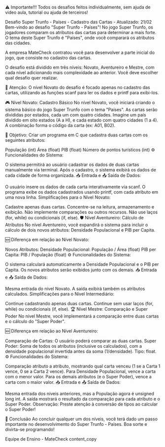 ⚠️ Importante!!! Todos os desafios feitos individualmente, sem ajuda de video aula, tutorial ou ajuda de terceiros!

Desafio Super Trunfo - Países - Cadastro das Cartas - Atualizado: 21/02
Bem-vindo ao desafio "Super Trunfo - Países"! No jogo Super Trunfo, os jogadores comparam os atributos das cartas para determinar a mais forte. O tema deste Super Trunfo é "Países", onde você comparará os atributos das cidades.

A empresa MateCheck contratou você para desenvolver a parte inicial do jogo, que consiste no cadastro das cartas.

O desafio está dividido em três níveis: Novato, Aventureiro e Mestre, com cada nível adicionando mais complexidade ao anterior. Você deve escolher qual desafio quer realizar.

🚨 Atenção: O nível Novato do desafio é focado apenas no cadastro das cartas, utilizando as funções scanf para ler os dados e printf para exibi-los.

🎮 Nível Novato: Cadastro Básico
No nível Novato, você iniciará criando o sistema básico do jogo Super Trunfo com o tema "Países". As cartas serão divididas por estados, cada um com quatro cidades. Imagine um país dividido em oito estados (A a H), e cada estado com quatro cidades (1 a 4). A combinação forma o código da carta (ex: A01, B02).

🚩 Objetivo: Criar um programa em C que cadastra duas cartas com os seguintes atributos:

População (int)
Área (float)
PIB (float)
Número de pontos turísticos (int)
⚙️ Funcionalidades do Sistema:

O sistema permitirá ao usuário cadastrar os dados de duas cartas manualmente via terminal.
Após o cadastro, o sistema exibirá os dados de cada cidade de forma organizada.
📥 Entrada e 📤 Saída de Dados:

O usuário insere os dados de cada carta interativamente via scanf.
O programa exibe os dados cadastrados usando printf, com cada atributo em uma nova linha.
Simplificações para o Nível Novato:

Cadastre apenas duas cartas.
Concentre-se na leitura, armazenamento e exibição. Não implemente comparações ou outros recursos.
Não use laços (for, while) ou condicionais (if, else).
🛡️ Nível Aventureiro: Cálculo de Atributos
No nível Aventureiro, você expandirá o sistema para incluir o cálculo de dois novos atributos: Densidade Populacional e PIB per Capita.

🆕 Diferença em relação ao Nível Novato:

Novos Atributos:
Densidade Populacional: População / Área (float)
PIB per Capita: PIB / População (float)
⚙️ Funcionalidades do Sistema:

O sistema calculará automaticamente a Densidade Populacional e o PIB per Capita.
Os novos atributos serão exibidos junto com os demais.
📥 Entrada e 📤 Saída de Dados:

Mesma entrada do nível Novato.
A saída exibirá também os atributos calculados.
Simplificações para o Nível Intermediário:

Continue cadastrando apenas duas cartas.
Continue sem usar laços (for, while) ou condicionais (if, else).
🏆 Nível Mestre: Comparação e Super Poder
No nível Mestre, você implementará a comparação entre duas cartas e o cálculo do "Super Poder".

🆕 Diferença em relação ao Nível Aventureiro:

Comparação de Cartas: O usuário poderá comparar as duas cartas.
Super Poder: Soma de todos os atributos (inclusive os calculados), com a densidade populacional invertida antes da soma (1/densidade). Tipo: float.
⚙️ Funcionalidades do Sistema:

Comparação atributo a atributo, mostrando qual carta venceu (1 se a Carta 1 vence, 0 se a Carta 2 vence).
Para Densidade Populacional, vence a carta com o menor valor.
Para os demais atributos (e o Super Poder), vence a carta com o maior valor.
📥 Entrada e 📤 Saída de Dados:

Mesma entrada dos níveis anteriores, mas a População agora é unsigned long int.
A saída mostrará o resultado da comparação para cada atributo e o Super Poder.
Observação: Preste atenção à conversão de tipos ao calcular o Super Poder!

🏁 Conclusão
Ao concluir qualquer um dos níveis, você terá dado um passo importante no desenvolvimento do Super Trunfo - Países. Boa sorte e divirta-se programando!

Equipe de Ensino - MateCheck content_copy